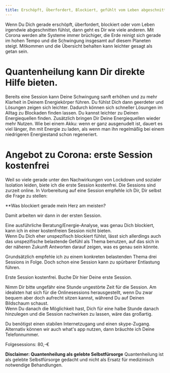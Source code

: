 ```yaml
---
title: Erschöpft, Überfordert, Blockiert, gefühlt vom Leben abgeschnitten?
---
```

Wenn Du Dich gerade erschöpft, überfordert, blockiert oder vom Leben irgendwie abgeschnitten fühlst, dann geht es Dir wie viele anderen. Mit Corona werden alte Systeme immer brüchiger, die Erde reinigt sich gerade im hohen Tempo und die Schwingung insgesamt auf diesem Planeten steigt. Mitkommen und die Übersicht behalten kann leichter gesagt als getan sein. 

# Quantenheilung kann Dir direkte Hilfe bieten. 
Bereits eine Session kann Deine Schwingung sanft erhöhen und zu mehr Klarheit in Deinem Energiekörper führen. Du fühlst Dich dann geerdeter und Lösungen zeigen sich leichter. Dadurch können sich schneller Lösungen im Alltag zu Blockaden finden lassen. Du kannst leichter zu Deinen Energiequellen finden. Zusätzlich bringen Dir Deine Energiequellen wieder mehr Nutzen. Wie bei einem Akku: wenn er ganz ausgenudelt ist, dauert es viel länger, ihn mit Energie zu laden, als wenn man ihn regelmäßig bei einem niedrigeren Energiestand schon regeneriert. 

# Angebot zu Corona: erste Session kostenfrei
Weil so viele gerade unter den Nachwirkungen von Lockdown und sozialer Isolation leiden, biete ich die erste Session kostenfrei. Die Sessions sind zurzeit online. 
In Vorbereitung auf eine Session empfehle ich Dir, Dir selbst die Frage zu stellen:

**Was blockiert gerade mein Herz am meisten? 

Damit arbeiten wir dann in der ersten Session. 

Eine ausführliche Beratung/Energie-Analyse, was genau Dich blockiert, kann ich in einer kostenfreien Session nicht bieten.  
Wenn Du Dich eher unspezifisch blockiert fühlst, lässt sich allerdings auch das unspezifische belastende Gefühl als Thema benutzen, auf das sich in der näheren Zukunft Antworten darauf zeigen, was es genau sein könnte.   

Grundsätzlich empfehle ich zu einem konkreten belastenden Thema drei Sessions in Folge. Doch schon eine Session kann zu spürbarer Entlastung führen. 

Erste Session kostenfrei.
Buche Dir hier Deine erste Session.



Nimm Dir bitte ungefähr eine Stunde ungestörte Zeit für die Session. Am idealsten hat sich für die Onlinesessions herausgestellt, wenn Du zwar bequem aber doch aufrecht sitzen kannst, während Du auf Deinen Bildschaum schaust.  
Wenn Du danach die Möglichkeit hast, Dich für eine halbe Stunde danach hinzulegen und die Session nachwirken zu lassen, wäre das großartig. 

Du benötigst einen stabilen Internetzugang und einen skype-Zugang. Alternativ können wir auch what's app nutzen, dann bräuchte ich Deine Telefonnummer.  

Folgesessions: 80,-€

**Disclaimer: Quantenheilung als gelebte Selbstfürsorge**
Quantenheilung ist als gelebte Selbstfürsorge gedacht und nicht als Ersatz für medizinisch notwendige Behandlungen. 



